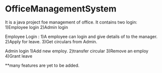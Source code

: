 # OfficeManagementSystem
It is a java project foe management of office. 
It contains two login:
1)Employee login
2)Admin login

Employee Login :
1)A employee can login and give details of to the manager.
2)Apply for leave.
3)Get circulars from Admin.

Admin login 
1)Add new employ.
2)transfer circular
3)Remove an employ
4)Grant leave

**many features are yet to be added.
